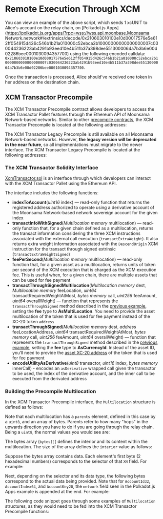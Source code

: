 # Remote Execution Through XCM


You can view an example of the above script, which sends 1 xcUNIT to Alice's account on the relay chain, on [Polkadot.js Apps](https://polkadot.js.org/apps/?rpc=wss://wss.api.moonbase.Moonsama Network.network#/extrinsics/decode/0x210603010100e10d00017576e5e612ff054915d426c546b1b21a010000c52ebca2b10000000000000000007c030044236223ab4291b93eed10e4b511b37a398dee5513000064a7b3b6e00d02286bee0001030094357700) using the following encoded calldata: `0x210603010100e10d00017576e5e612ff054915d426c546b1b21a010000c52ebca2b10000000000000000007c030044236223ab4291b93eed10e4b511b37a398dee5513000064a7b3b6e00d02286bee0001030094357700`.

Once the transaction is processed, Alice should've received one token in her address on the destination chain.

## XCM Transactor Precompile

The XCM Transactor Precompile contract allows developers to access the XCM Transactor Pallet features through the Ethereum API of Moonsama Network-based networks. Similar to other [precompile contracts](builders/pallets-precompiles/precompiles/), the XCM Transactor Precompile is located at the following addresses:

The XCM Transactor Legacy Precompile is still available on all Moonsama Network-based networks. However, **the legacy version will be deprecated in the near future**, so all implementations must migrate to the newer interface. The XCM Transactor Legacy Precompile is located at the following addresses:

### The XCM Transactor Solidity Interface

[XcmTransactor.sol](/blob/master/precompiles/xcm-transactor/src/v2/XcmTransactorV2.sol) is an interface through which developers can interact with the XCM Transactor Pallet using the Ethereum API.

The interface includes the following functions:

- **indexToAccount**(*uint16* index) — read-only function that returns the registered address authorized to operate using a derivative account of the Moonsama Network-based network sovereign account for the given index
- **transactInfoWithSigned**(*Multilocation* *memory* multilocation) — read-only function that, for a given chain defined as a multilocation, returns the transact information considering the three XCM instructions associated with the external call execution (`transactExtraWeight`). It also returns extra weight information associated with the `DescendOrigin` XCM instruction for the transact through signed extrinsic (`transactExtraWeightSigned`)
- **feePerSecond**(*Multilocation* *memory* multilocation) — read-only function that, for a given asset as a multilocation, returns units of token per second of the XCM execution that is charged as the XCM execution fee. This is useful when, for a given chain, there are multiple assets that can be used for fee payment
- **transactThroughSignedMultilocation**(*Multilocation* *memory* dest, *Multilocation* *memory* feeLocation, *uint64* transactRequiredWeightAtMost, *bytes* *memory* call, *uint256* feeAmount, *uint64* overallWeight) — function that represents the `transactThroughSigned` method described in the [previous example](builders/interoperability/xcm/xcm-transactor/#xcmtransactor-transact-through-signed), setting the **fee** type to **AsMultiLocation**. You need to provide the asset multilocation of the token that is used for fee payment instead of the XC-20 token `address`
- **transactThroughSigned**(*Multilocation* *memory* dest, *address* feeLocationAddress, *uint64* transactRequiredWeightAtMost, *bytes* *memory* call, *uint256* feeAmount, *uint64* overallWeight) — function that represents the `transactThroughSigned` method described in the [previous example](builders/interoperability/xcm/xcm-transactor/#xcmtransactor-transact-through-signed), setting the **fee** type to **AsCurrencyId**. Instead of the asset ID, you'll need to provide the [asset XC-20 address](builders/interoperability/xcm/xc20/overview/#current-xc20-assets) of the token that is used for fee payment
- **encodeUtilityAsDerivative**(*uint8* transactor, *uint16* index, *bytes memory* innerCall) - encodes an `asDerivative` wrapped call given the transactor to be used, the index of the derivative account, and the inner call to be executed from the derivated address

### Building the Precompile Multilocation

In the XCM Transactor Precompile interface, the `Multilocation` structure is defined as follows:

Note that each multilocation has a `parents` element, defined in this case by a `uint8`, and an array of bytes. Parents refer to how many "hops" in the upwards direction you have to do if you are going through the relay chain. Being a `uint8`, the normal values you would see are:

The bytes array (`bytes[]`) defines the interior and its content within the multilocation. The size of the array defines the `interior` value as follows:

Suppose the bytes array contains data. Each element's first byte (2 hexadecimal numbers) corresponds to the selector of that `XN` field. For example:

Next, depending on the selector and its data type, the following bytes correspond to the actual data being provided. Note that for `AccountId32`, `AccountIndex64`, and `AccountKey20`, the `network` field seen in the Polkadot.js Apps example is appended at the end. For example:

The following code snippet goes through some examples of `Multilocation` structures, as they would need to be fed into the XCM Transactor Precompile functions: